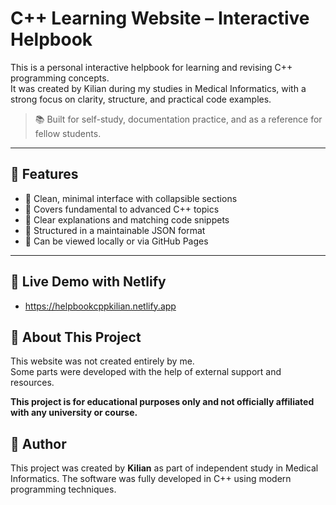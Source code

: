 # C++ Learning Website – Interactive Helpbook

This is a personal interactive helpbook for learning and revising C++ programming concepts.  
It was created by Kilian during my studies in Medical Informatics, with a strong focus on clarity, structure, and practical code examples.

> 📚 Built for self-study, documentation practice, and as a reference for fellow students.

---

## 🌟 Features

- 🔹 Clean, minimal interface with collapsible sections
- 🔹 Covers fundamental to advanced C++ topics
- 🔹 Clear explanations and matching code snippets
- 🔹 Structured in a maintainable JSON format
- 🔹 Can be viewed locally or via GitHub Pages

---

## 🔗 Live Demo with Netlify
- https://helpbookcppkilian.netlify.app

## 📌 About This Project

This website was not created entirely by me.  
Some parts were developed with the help of external support and resources.

**This project is for educational purposes only and not officially affiliated with any university or course.**

## 👤 Author
This project was created by **Kilian** as part of independent study in Medical Informatics.
The software was fully developed in C++ using modern programming techniques.
